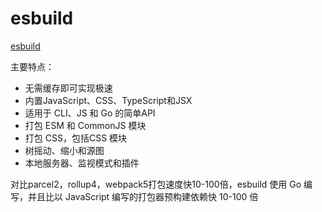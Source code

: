 # esbuild

[esbuild](https://github.com/evanw/esbuild)

主要特点：

- 无需缓存即可实现极速
- 内置JavaScript、CSS、TypeScript和JSX
- 适用于 CLI、JS 和 Go 的简单API
- 打包 ESM 和 CommonJS 模块
- 打包 CSS，包括CSS 模块
- 树摇动、缩小和源图
- 本地服务器、监视模式和插件

对比parcel2，rollup4，webpack5打包速度快10-100倍，esbuild 使用 Go 编写，并且比以 JavaScript 编写的打包器预构建依赖快 10-100 倍